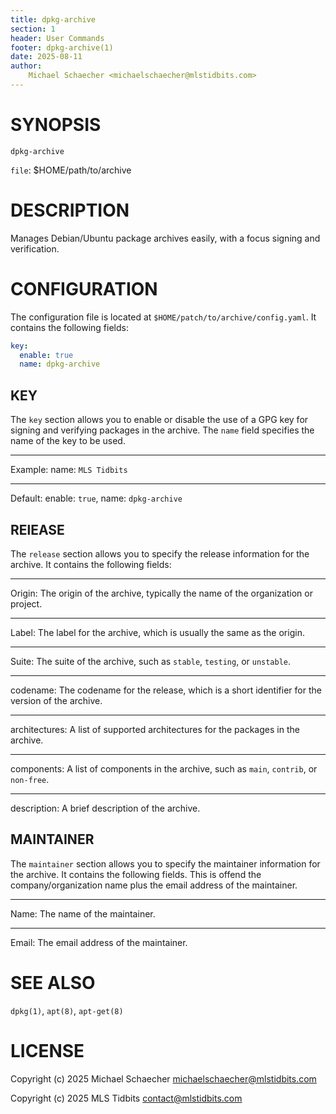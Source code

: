 ```yaml
---
title: dpkg-archive
section: 1
header: User Commands
footer: dpkg-archive(1)
date: 2025-08-11
author:
    Michael Schaecher <michaelschaecher@mlstidbits.com>
---
```


# SYNOPSIS

`dpkg-archive`

`file`: $HOME/path/to/archive

# DESCRIPTION

Manages Debian/Ubuntu package archives easily, with a focus signing and verification.

# CONFIGURATION

The configuration file is located at `$HOME/patch/to/archive/config.yaml`. It contains the following fields:

```yaml
key:
  enable: true
  name: dpkg-archive
```
## KEY

The `key` section allows you to enable or disable the use of a GPG key for signing and verifying packages in the archive. The `name` field specifies the name of the key to be used.

---

Example: name: `MLS Tidbits`

---

Default: enable: `true`, name: `dpkg-archive`

## RElEASE

The `release` section allows you to specify the release information for the archive. It contains the following fields:

---

Origin: The origin of the archive, typically the name of the organization or project.

---

Label: The label for the archive, which is usually the same as the origin.

---

Suite: The suite of the archive, such as `stable`, `testing`, or `unstable`.

---

codename: The codename for the release, which is a short identifier for the version of the archive.

---

architectures: A list of supported architectures for the packages in the archive.

---

components: A list of components in the archive, such as `main`, `contrib`, or `non-free`.

---

description: A brief description of the archive.

## MAINTAINER

The `maintainer` section allows you to specify the maintainer information for the archive. It contains the following fields. This is offend the company/organization name plus the email address of the maintainer.

---

Name: The name of the maintainer.

---

Email: The email address of the maintainer.

# SEE ALSO

`dpkg(1)`, `apt(8)`, `apt-get(8)`

# LICENSE

Copyright (c) 2025 Michael Schaecher <michaelschaecher@mlstidbits.com>

Copyright (c) 2025 MLS Tidbits <contact@mlstidbits.com>
